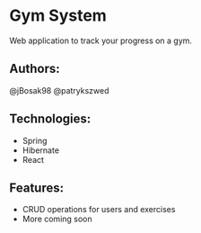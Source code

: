 # Gym System
Web application to track your progress on a gym. 

## Authors:
@jBosak98
@patrykszwed

## Technologies:
* Spring
* Hibernate
* React

## Features:
* CRUD operations for users and exercises
* More coming soon
